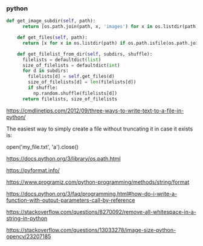 ### python

```python
def get_image_subdir(self, path):
      return [os.path.join(path, x, 'images') for x in os.listdir(path) if os.path.isdir(os.path.join(path, x))]

    def get_files(self, path):
      return [x for x in os.listdir(path) if os.path.isfile(os.path.join(path, x))]

    def get_filelist_from_dir(self, subdirs, shuffle):
      filelists = defaultdict(list)
      size_of_filelists = defaultdict(int)
      for d in subdirs:
        filelists[d] = self.get_files(d)
        size_of_filelists[d] = len(filelists[d])
        if shuffle:
          np.random.shuffle(filelists[d])
      return filelists, size_of_filelists
```

https://cmdlinetips.com/2012/09/three-ways-to-write-text-to-a-file-in-python/


The easiest way to simply create a file without truncating it in case it exists is:

open('my_file.txt', 'a').close()

https://docs.python.org/3/library/os.path.html


https://pyformat.info/

https://www.programiz.com/python-programming/methods/string/format


https://docs.python.org/3/faq/programming.html#how-do-i-write-a-function-with-output-parameters-call-by-reference


https://stackoverflow.com/questions/8270092/remove-all-whitespace-in-a-string-in-python


https://stackoverflow.com/questions/13033278/image-size-python-opencv/23207185
